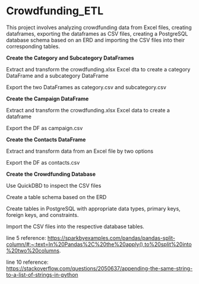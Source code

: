 # Crowdfunding_ETL
This project involves analyzing crowdfunding data from Excel files, creating dataframes, exporting the dataframes as CSV files, creating a PostgreSQL database schema based on an ERD and importing the CSV files into their corresponding tables.

**Create the Category and Subcategory DataFrames**

Extract and transform the crowdfunding.xlsx Excel dta to create a category DataFrame and a subcategory DataFrame

Export the two DataFrames as category.csv and subcategory.csv

**Create the Campaign DataFrame**

Extract and transform the crowdfunding.xlsx Excel data to create a dataframe

Export the DF as campaign.csv

**Create the Contacts DataFrame**

Extract and transform data from an Excel file by two options

Export the DF as contacts.csv

**Create the Crowdfunding Database**

Use QuickDBD to inspect the CSV files

Create a table schema based on the ERD

Create tables in PostgreSQL with appropriate data types, primary keys, foreign keys, and constraints.

Import the CSV files into the respective database tables.

line 5 reference: https://sparkbyexamples.com/pandas/pandas-split-column/#:~:text=In%20Pandas%2C%20the%20apply(),to%20split%20into%20two%20columns.

line 10 reference: https://stackoverflow.com/questions/2050637/appending-the-same-string-to-a-list-of-strings-in-python
